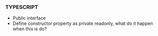### TYPESCRIPT

- Public interface
- Define constructor property as private readonly, what do it happen when this is do?